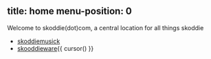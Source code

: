title: home
menu-position: 0
---
Welcome to skoddie(dot)com, a central location for all things skoddie

* [skoddiemusick](/skoddiemusickguide.html)
* [skooddieware](/skoddieware.html){{ cursor() }}